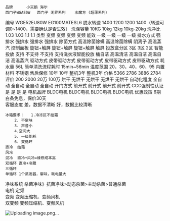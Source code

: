 	品牌		小天鹅	海尔
	西门子WGAE0W	西门子 无界系列	水魔方	(超薄系列）
编号		WGE52EU80W		EG100MATESL6
脱水转速	1400	1200	1200	1400（转速可调0~1400，需要确认是否生效）
洗涤容量	10KG	10kg	12kg	10kg-20kg
洗净比	1.03	1.03	1.1	1.1
类型	变频	变频	变频	变频
能效	一级	一级	一级	一级
排水方式	强排水	强排水	强排水	强排水
除菌方式	高温除菌除螨	高温除菌除螨	阴离子	高温蒸汽
控制面板	旋钮+触屏	旋钮+触屏	旋钮+触屏	触屏
投放盒分区	3区	3区		2区
智能投放	支持	不支持	不支持	支持洗衣液智能投放
桶自洁	高温清洁	高温自洁	高温自洁	高温蒸汽
驱动方式	皮带驱动方式	皮带驱动方式	皮带驱动方式	皮带驱动方式
耗水量				56L
简单清洗流程耗时				15min~56min
温度范围				20，30，40，60，95
内置材料				不锈钢
售后保修	10年	10年	整机3年	整机3年
价格	5366	2786	3886	2784
评价	200	2000	20万	100万
烘干	无烘干	无烘干	无烘干	无烘干
自动化程度	全自动	全自动	全自动	全自动
开门方式	前开式	前开式	前开式	前开式
CCC强制性认证	是	是	是	是
电机品牌	BLDC电机	BLDC电机	BLDC电机	BLDC电机
优惠政策		6期白条免息，保价30天		
客服态度			差，数据不清晰	好，数据比较清晰



	冰箱要求：	1.冷冻区不结霜				
		2. 不窜味				
		3. 声音小				
		4.空间大				
		5. 一级能耗				
		6. 双循环				
	直冷	结霜				
	风冷					
	混冷	直冷+风冷=维修成本高				
	双循环	直冷+冷藏				
	三循环					
	单循环	1个蒸发器，窜味，耗电量大				
净味系统	杀菌净味》抗菌净味>动态杀菌>主动杀菌>普通杀菌					
电机	定频					
	变频	变频压缩机、变频风机				
	双变频	变频压缩机、变频风机				
						
						
![Uploading image.png…]()
